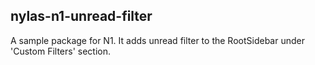 
## nylas-n1-unread-filter

A sample package for N1. It adds unread filter to the RootSidebar under 'Custom Filters' section.
